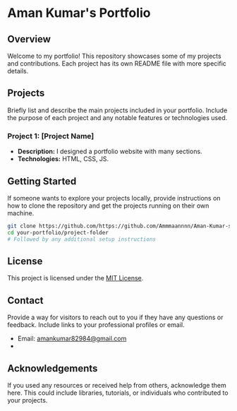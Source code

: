 

# Aman Kumar's Portfolio

## Overview
Welcome to my  portfolio! This repository showcases some of my projects and contributions. Each project has its own README file with more specific details.

## Projects
Briefly list and describe the main projects included in your portfolio. Include the purpose of each project and any notable features or technologies used.

### Project 1: [Project Name]
- **Description:** I designed a portfolio website with many sections.
- **Technologies:** HTML, CSS, JS.



## Getting Started
If someone wants to explore your projects locally, provide instructions on how to clone the repository and get the projects running on their own machine.

```bash
git clone https://github.com/https://github.com/Ammmaannnn/Aman-Kumar-s-Repo/new/main/Portfolio/your-portfolio.git
cd your-portfolio/project-folder
# Followed by any additional setup instructions
```

## License

This project is licensed under the [MIT License](link-to-license).

## Contact
Provide a way for visitors to reach out to you if they have any questions or feedback. Include links to your professional profiles or email.

- Email: amankumar82984@gmail.com
- 
## Acknowledgements
If you used any resources or received help from others, acknowledge them here. This could include libraries, tutorials, or individuals who contributed to your projects.
